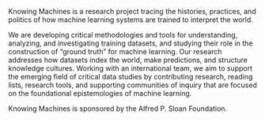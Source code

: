 Knowing Machines is a research project tracing the histories, practices, and politics of how machine learning systems are trained to interpret the world.

We are developing critical methodologies and tools for understanding, analyzing, and investigating training datasets, and studying their role in the construction of “ground truth” for machine learning. Our research addresses how datasets index the world, make predictions, and structure knowledge cultures. Working with an international team, we aim to support the emerging field of critical data studies by contributing research, reading lists, research tools, and supporting communities of inquiry that are focused on the foundational epistemologies of machine learning.

Knowing Machines is sponsored by the Alfred P. Sloan Foundation.
